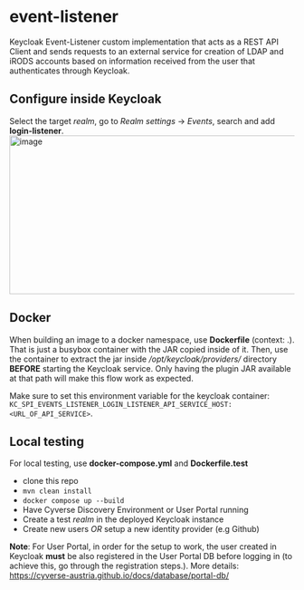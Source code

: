 # event-listener
Keycloak Event-Listener custom implementation that acts as a REST API Client and sends requests to an external service for
creation of LDAP and iRODS accounts based on information received from the user that authenticates through Keycloak.

## Configure inside Keycloak
Select the target _realm_, go to _Realm settings_ -> _Events_, search and add **login-listener**.
<img width="1505" height="280" alt="image" src="https://github.com/user-attachments/assets/fd95f376-0e95-4e40-b2e5-a8878dd8784e" />


## Docker
When building an image to a docker namespace, use **Dockerfile** (context: .). That is just a busybox container with the JAR copied inside of it.
Then, use the container to extract the jar inside _/opt/keycloak/providers/_ directory **BEFORE** starting the Keycloak service. Only having the
plugin JAR available at that path will make this flow work as expected.

Make sure to set this environment variable for the keycloak container: 
```KC_SPI_EVENTS_LISTENER_LOGIN_LISTENER_API_SERVICE_HOST: <URL_OF_API_SERVICE>```.

## Local testing
For local testing, use **docker-compose.yml** and **Dockerfile.test**

- clone this repo
- ``mvn clean install``
- ``docker compose up --build``
- Have Cyverse Discovery Environment or User Portal running
- Create a test _realm_ in the deployed Keycloak instance
- Create new users _OR_ setup a new identity provider (e.g Github)

**Note**: For User Portal, in order for the setup to work, the user created in Keycloak **must** be also registered in the User Portal DB before logging in (to achieve this, go through the registration steps.). More details: https://cyverse-austria.github.io/docs/database/portal-db/

